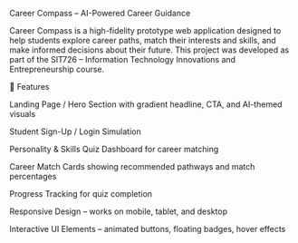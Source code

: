 Career Compass – AI-Powered Career Guidance

Career Compass is a high-fidelity prototype web application designed to help students explore career paths, match their interests and skills, and make informed decisions about their future. This project was developed as part of the SIT726 – Information Technology Innovations and Entrepreneurship course.

📌 Features

Landing Page / Hero Section with gradient headline, CTA, and AI-themed visuals

Student Sign-Up / Login Simulation

Personality & Skills Quiz Dashboard for career matching

Career Match Cards showing recommended pathways and match percentages

Progress Tracking for quiz completion

Responsive Design – works on mobile, tablet, and desktop

Interactive UI Elements – animated buttons, floating badges, hover effects
